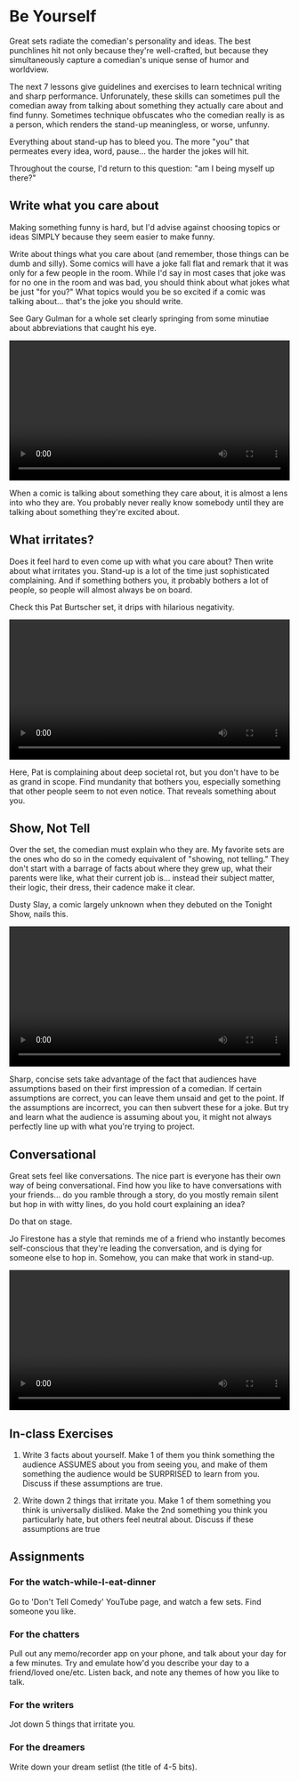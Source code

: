 # Be Yourself

Great sets radiate the comedian's personality and ideas. The best punchlines hit not only because they're well-crafted, but because they simultaneously capture a comedian's unique sense of humor and worldview. 

The next 7 lessons give guidelines and exercises to learn technical writing and sharp performance. Unforunately, these skills can sometimes pull the comedian away from talking about something they actually care about and find funny. Sometimes technique obfuscates who the comedian really is as a person, which renders the stand-up meaningless, or worse, unfunny. 

Everything about stand-up has to bleed you. The more "you" that permeates every idea, word, pause... the harder the jokes will hit. 

Throughout the course, I'd return to this question: "am I being myself up there?"

## Write what you care about

Making something funny is hard, but I'd advise against choosing topics or ideas SIMPLY because they seem easier to make funny.

Write about things what you care about (and remember, those things can be dumb and silly). Some comics will have a joke fall flat and remark that it was only for a few people in the room. While I'd say in most cases that joke was for no one in the room and was bad, you should think about what jokes what be just "for you?" What topics would you be so excited if a comic was talking about... that's the joke you should write.

See Gary Gulman for a whole set clearly springing from some minutiae about abbreviations that caught his eye. 

<a href="https://www.youtube.com/watch?v=2g36f3Rb5fM" target="_blank" >
  <video width="100%" height="auto" controls loop>
    <source src="./media/gary.webm" type="video/webm">
  </video> 
</a>

When a comic is talking about something they care about, it is almost a lens into who they are. You probably never really know somebody until they are talking about something they're excited about.  

## What irritates?

Does it feel hard to even come up with what you care about? Then write about what irritates you. Stand-up is a lot of the time just sophisticated complaining. And if something bothers you, it probably bothers a lot of people, so people will almost always be on board.

Check this Pat Burtscher set, it drips with hilarious negativity.

<a href="https://www.youtube.com/watch?v=2g36f3Rb5fM" target="_blank" >
  <video width="100%" height="auto" controls loop>
    <source src="./media/burtscher.mp4" type="video/mp4">
  </video>
</a>

Here, Pat is complaining about deep societal rot, but you don't have to be as grand in scope. Find mundanity that bothers you, especially something that other people seem to not even notice. That reveals something about you. 

## Show, Not Tell

Over the set, the comedian must explain who they are. My favorite sets are the ones who do so in the comedy equivalent of "showing, not telling." They don't start with a barrage of facts about where they grew up, what their parents were like, what their current job is... instead their subject matter, their logic, their dress, their cadence make it clear. 

Dusty Slay, a comic largely unknown when they debuted on the Tonight Show, nails this. 

<a href="https://www.youtube.com/watch?v=2g36f3Rb5fM" target="_blank" >
  <video width="100%" height="auto" controls loop>
    <source src="./media/dusty.webm" type="video/webm">
  </video>
</a>

Sharp, concise sets take advantage of the fact that audiences have assumptions based on their first impression of a comedian. If certain assumptions are correct, you can leave them unsaid and get to the point. If the assumptions are incorrect, you can then subvert these for a joke. But try and learn what the audience is assuming about you, it might not always perfectly line up with what you're trying to project.  

## Conversational

Great sets feel like conversations. The nice part is everyone has their own way of being conversational. Find how you like to have conversations with your friends... do you ramble through a story, do you mostly remain silent but hop in with witty lines, do you hold court explaining an idea? 

Do that on stage.

Jo Firestone has a style that reminds me of a friend who instantly becomes self-conscious that they're leading the conversation, and is dying for someone else to hop in. Somehow, you can make that work in stand-up.

<a href="https://www.youtube.com/watch?v=npUTR1AATEQ" target="_blank" >
  <video width="100%" height="auto" controls loop>
    <source src="./media/jo.webm" type="video/webm">
  </video> 
</a>


## In-class Exercises

1) Write 3 facts about yourself. Make 1 of them you think something the audience ASSUMES about you from seeing you, and make of them something the audience would be SURPRISED to learn from you. Discuss if these assumptions are true.

2) Write down 2 things that irritate you. Make 1 of them something you think is universally disliked. Make the 2nd something you think you particularly hate, but others feel neutral about. Discuss if these assumptions are true

## Assignments

### For the watch-while-I-eat-dinner

Go to 'Don't Tell Comedy' YouTube page, and watch a few sets. Find someone you like.

### For the chatters

Pull out any memo/recorder app on your phone, and talk about your day for a few minutes. Try and emulate how'd you describe your day to a friend/loved one/etc. Listen back, and note any themes of how you like to talk.

### For the writers

Jot down 5 things that irritate you.  

### For the dreamers

Write down your dream setlist (the title of 4-5 bits). 
 
